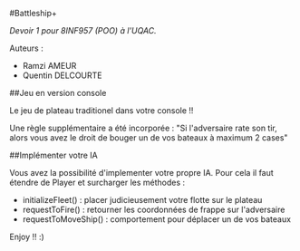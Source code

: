 #Battleship+

*Devoir 1 pour 8INF957 (POO) à l'UQAC.*

Auteurs :
- Ramzi AMEUR
- Quentin DELCOURTE
 
##Jeu en version console

Le jeu de plateau traditionel dans votre console !!

Une règle supplémentaire a été incorporée : "Si l'adversaire rate son tir, 
alors vous avez le droit de bouger un de vos bateaux à maximum 2 cases"

##Implémenter votre IA

Vous avez la possibilité d'implementer votre propre IA.
Pour cela il faut étendre de Player et surcharger les méthodes : 
- initializeFleet() : placer judicieusement votre flotte sur le plateau
- requestToFire() : retourner les coordonnées de frappe sur l'adversaire
- requestToMoveShip() : comportement pour déplacer un de vos bateaux

Enjoy !! :)

